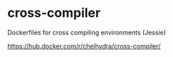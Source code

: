 cross-compiler
==============

Dockerfiles for cross compiling environments (Jessie)

https://hub.docker.com/r/chelhydra/cross-compiler/
